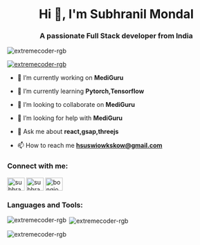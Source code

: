 <h1 align="center">Hi 👋, I'm Subhranil Mondal</h1>
<h3 align="center">A passionate Full Stack developer from India</h3>

<p align="left"> <img src="https://komarev.com/ghpvc/?username=extremecoder-rgb&label=Profile%20views&color=0e75b6&style=flat" alt="extremecoder-rgb" /> </p>

<p align="left"> <a href="https://github.com/ryo-ma/github-profile-trophy"><img src="https://github-profile-trophy.vercel.app/?username=extremecoder-rgb" alt="extremecoder-rgb" /></a> </p>

- 🔭 I’m currently working on **MediGuru**

- 🌱 I’m currently learning **Pytorch,Tensorflow**

- 👯 I’m looking to collaborate on **MediGuru**

- 🤝 I’m looking for help with **MediGuru**

- 💬 Ask me about **react,gsap,threejs**

- 📫 How to reach me **hsuswiowkskow@gmail.com**

<h3 align="left">Connect with me:</h3>
<p align="left">
<a href="https://twitter.com/subhranil500" target="blank"><img align="center" src="https://raw.githubusercontent.com/rahuldkjain/github-profile-readme-generator/master/src/images/icons/Social/twitter.svg" alt="subhranil500" height="30" width="40" /></a>
<a href="https://linkedin.com/in/subhranil-mondal-537433318/" target="blank"><img align="center" src="https://raw.githubusercontent.com/rahuldkjain/github-profile-readme-generator/master/src/images/icons/Social/linked-in-alt.svg" alt="subhranil-mondal-537433318/" height="30" width="40" /></a>
<a href="https://www.youtube.com/c/bongio coders" target="blank"><img align="center" src="https://raw.githubusercontent.com/rahuldkjain/github-profile-readme-generator/master/src/images/icons/Social/youtube.svg" alt="bongio coders" height="30" width="40" /></a>
</p>

<h3 align="left">Languages and Tools:</h3>


<p><img align="left" src="https://github-readme-stats.vercel.app/api/top-langs?username=extremecoder-rgb&show_icons=true&locale=en&layout=compact" alt="extremecoder-rgb" /></p>

<p>&nbsp;<img align="center" src="https://github-readme-stats.vercel.app/api?username=extremecoder-rgb&show_icons=true&locale=en" alt="extremecoder-rgb" /></p>

<p><img align="center" src="https://github-readme-streak-stats.herokuapp.com/?user=extremecoder-rgb&" alt="extremecoder-rgb" /></p>
